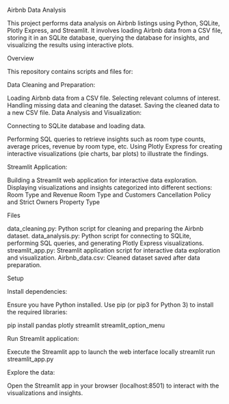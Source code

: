Airbnb Data Analysis

This project performs data analysis on Airbnb listings using Python, SQLite, Plotly Express, and Streamlit. It involves loading Airbnb data from a CSV file, storing it in an SQLite database, querying the database for insights, and visualizing the results using interactive plots.

Overview

This repository contains scripts and files for:

Data Cleaning and Preparation:

  Loading Airbnb data from a CSV file.
  Selecting relevant columns of interest.
  Handling missing data and cleaning the dataset.
  Saving the cleaned data to a new CSV file.
  Data Analysis and Visualization:

Connecting to SQLite database and loading data.

  Performing SQL queries to retrieve insights such as room type counts, average prices, revenue by room type, etc.
  Using Plotly Express for creating interactive visualizations (pie charts, bar plots) to illustrate the findings.

Streamlit Application:

  Building a Streamlit web application for interactive data exploration.
  Displaying visualizations and insights categorized into different sections:
  Room Type and Revenue
  Room Type and Customers
  Cancellation Policy and Strict Owners
  Property Type

Files

  data_cleaning.py: Python script for cleaning and preparing the Airbnb dataset.
  data_analysis.py: Python script for connecting to SQLite, performing SQL queries, and generating Plotly Express visualizations.
  streamlit_app.py: Streamlit application script for interactive data exploration and visualization.
  Airbnb_data.csv: Cleaned dataset saved after data preparation.

Setup

Install dependencies:

Ensure you have Python installed. Use pip (or pip3 for Python 3) to install the required libraries:

pip install pandas plotly streamlit streamlit_option_menu

Run Streamlit application:

Execute the Streamlit app to launch the web interface locally
streamlit run streamlit_app.py

Explore the data:

Open the Streamlit app in your browser (localhost:8501) to interact with the visualizations and insights.


